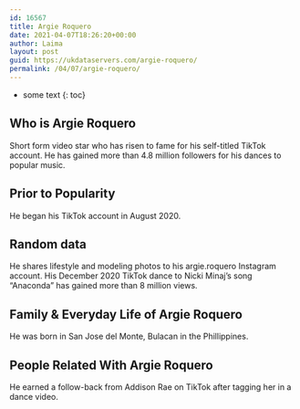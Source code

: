```yaml
---
id: 16567
title: Argie Roquero
date: 2021-04-07T18:26:20+00:00
author: Laima
layout: post
guid: https://ukdataservers.com/argie-roquero/
permalink: /04/07/argie-roquero/
---
```


* some text
{: toc}


## Who is Argie Roquero
                  
                  
                  
Short form video star who has risen to fame for his self-titled TikTok account. He has gained more than 4.8 million followers for his dances to popular music.
                  
              
            
              
            
                
                
                
## Prior to Popularity
                  
                  
                  
He began his TikTok account in August 2020.
                  
              
            
              
            
                
                
                
## Random data
                  
                  
                  
He shares lifestyle and modeling photos to his argie.roquero Instagram account. His December 2020 TikTok dance to Nicki Minaj&#8217;s song &#8220;Anaconda&#8221; has gained more than 8 million views. 
                  
              
            
              
            
                
                
                
## Family & Everyday Life of Argie Roquero
                  
                  
                  
He was born in San Jose del Monte, Bulacan in the Phillippines.
                  
              
            
              
            
                
                
                
## People Related With Argie Roquero
                  
                  
                  
He earned a follow-back from Addison Rae on TikTok after tagging her in a dance video.
                  
              
            
              
            
                
              
            
              
              
            
            
              
            
          
          
          